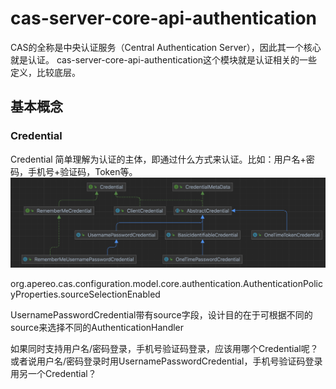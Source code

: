 # cas-server-core-api-authentication
CAS的全称是中央认证服务（Central Authentication Server），因此其一个核心就是认证。
cas-server-core-api-authentication这个模块就是认证相关的一些定义，比较底层。

## 基本概念
### Credential
Credential 简单理解为认证的主体，即通过什么方式来认证。比如：用户名+密码，手机号+验证码，Token等。
![Crendital](../images/module/credentials.png)

org.apereo.cas.configuration.model.core.authentication.AuthenticationPolicyProperties.sourceSelectionEnabled

UsernamePasswordCredential带有source字段，设计目的在于可根据不同的source来选择不同的AuthenticationHandler

如果同时支持用户名/密码登录，手机号验证码登录，应该用哪个Credential呢？
或者说用户名/密码登录时用UsernamePasswordCredential，手机号验证码登录用另一个Credential？